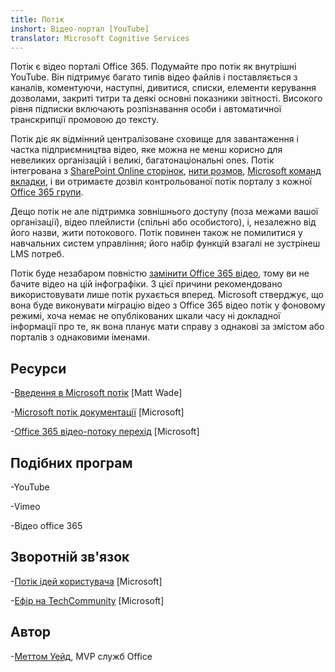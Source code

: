 ```yaml
---
title: Потік
inshort: Відео-портал [YouTube]
translator: Microsoft Cognitive Services
---
```



Потік є відео порталі Office 365. Подумайте про потік як внутрішні YouTube. Він підтримує багато типів відео файлів і поставляється з каналів, коментуючи, наступні, дивитися, списки, елементи керування дозволами, закриті титри та деякі основні показники звітності. Високого рівня підписки включають розпізнавання особи і автоматичної транскрипції промовою до тексту.

Потік діє як відмінний централізоване сховище для завантаження і частка підприємництва відео, яке можна не менш корисно для невеликих організацій і великі, багатонаціональні ones. Потік інтегрована з [SharePoint Online сторінок](https://docs.microsoft.com/en-us/stream/embed-video-sharepoint), [нити розмов](https://stream.microsoft.com/en-us/blog/share-on-yammer/), [Microsoft команд вкладки](https://docs.microsoft.com/en-us/stream/embed-video-microsoft-teams), і ви отримаєте дозвіл контрольованої потік порталу з кожної [Office 365 групи](http://icsh.pt/O365groups).

Дещо потік не але підтримка зовнішнього доступу (поза межами вашої організації), відео плейлисти (спільні або особистого), і, незалежно від його назви, жити потокового. Потік повинен також не помилитися у навчальних систем управління; його набір функцій взагалі не зустрінеш LMS потреб.

Потік буде незабаром повністю [замінити Office 365 відео](https://docs.microsoft.com/en-us/stream/migrate-from-office-365), тому ви не бачите відео на цій інфографіки. З цієї причини рекомендовано використовувати лише потік рухається вперед. Microsoft стверджує, що вона буде виконувати міграцію відео з Office 365 відео потік у фоновому режимі, хоча немає не опублікованих шкали часу ні докладної інформації про те, як вона планує мати справу з однакові за змістом або порталів з однаковими іменами.

Ресурси
---------

-[Введення в Microsoft потік](https://www.linkedin.com/pulse/stream-video-portal-now-available-matt-wade/)
    \[Matt Wade\]

-[Microsoft потік документації](https://docs.microsoft.com/en-us/stream/)
    \[Microsoft\]

-[Office 365 відео-потоку перехід](https://docs.microsoft.com/en-us/stream/migrate-from-office-365)
    \[Microsoft\]

Подібних програм
--------------------

-YouTube

-Vimeo

-Відео office 365

Зворотній зв'язок
---------

-[Потік ідей користувача](https://techcommunity.microsoft.com/t5/Microsoft-Stream-Ideas/idb-p/StreamIdeas)
    \[Microsoft\]

-[Ефір на TechCommunity](https://techcommunity.microsoft.com/t5/Microsoft-Stream-Ideas/idb-p/StreamIdeas)
    \[Microsoft\]

Автор
---------

-[Меттом Уейд](https://www.linkedin.com/in/thatmattwade/), MVP служб Office


